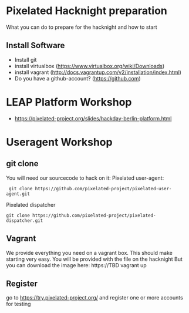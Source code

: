 # Pixelated Hacknight preparation
What you can do to prepare for the hacknight
and how to start 

## Install Software

* Install git
* install virtualbox (https://www.virtualbox.org/wiki/Downloads)
* install vagrant (http://docs.vagrantup.com/v2/installation/index.html)
* Do you have a github-account? (https://github.com)

# LEAP Platform Workshop

- https://pixelated-project.org/slides/hackday-berlin-platform.html

# Useragent Workshop


## git clone 

You will need our sourcecode to hack on it:
Pixelated user-agent:

     git clone https://github.com/pixelated-project/pixelated-user-agent.git

Pixelated dispatcher

    git clone https://github.com/pixelated-project/pixelated-dispatcher.git

## Vagrant

We provide everything you need on a vagrant box. This should make starting
very easy.
You will be provided with the file on the hacknight
But you can download the image here: https://TBD
     vagrant up



## Register

go to https://try.pixelated-project.org/ and register one or more
accounts for testing 

